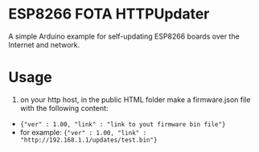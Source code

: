 # ESP8266 FOTA HTTPUpdater
A simple Arduino example for self-updating ESP8266 boards over the Internet and network.
# Usage
1. on your http host, in the public HTML folder make a firmware.json file with the following content:

- `{"ver" : 1.00, "link" : "link to yout firmware bin file"}`
- for example: `{"ver" : 1.00, "link" : "http://192.168.1.1/updates/test.bin"}`
